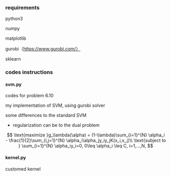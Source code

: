 ### requirements

python3

numpy

matplotlib

gurobi（https://www.gurobi.com/）

sklearn

### codes instructions

#### svm.py

codes for problem 6.10

my implementation of SVM, using gurobi solver

some differences to the standard SVM

* regularization  can be to the dual problem


$$
\text{maximize   }g_\lambda(\alpha) = (1-\lambda)\sum_{i=1}^{N} \alpha_i - \frac{1}{2}\sum_{i,j=1}^{N} \alpha_i\alpha_jy_iy_jK(x_i,x_j)\\
\text{subject to  } \sum_{i=1}^{N} \alpha_iy_i=0, 0\leq \alpha_i \leq C, i=1,...,N,
$$

#### kernel.py

customed kernel